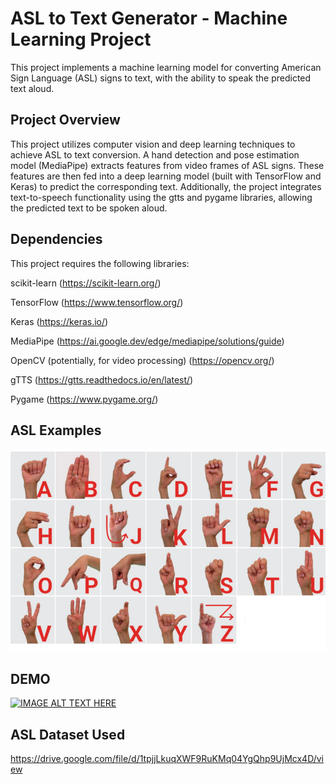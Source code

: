 # ASL to Text Generator - Machine Learning Project
This project implements a machine learning model for converting American Sign Language (ASL) signs to text, with the ability to speak the predicted text aloud.

## Project Overview
This project utilizes computer vision and deep learning techniques to achieve ASL to text conversion. A hand detection and pose estimation model (MediaPipe) extracts features from video frames of ASL signs. These features are then fed into a deep learning model (built with TensorFlow and Keras) to predict the corresponding text. Additionally, the project integrates text-to-speech functionality using the gtts and pygame libraries, allowing the predicted text to be spoken aloud.

## Dependencies
This project requires the following libraries:

scikit-learn (https://scikit-learn.org/)

TensorFlow (https://www.tensorflow.org/)

Keras (https://keras.io/)

MediaPipe (https://ai.google.dev/edge/mediapipe/solutions/guide)

OpenCV (potentially, for video processing) (https://opencv.org/)

gTTS (https://gtts.readthedocs.io/en/latest/)

Pygame (https://www.pygame.org/)

## ASL Examples
![ASL Example](ASL-Example.png)

## DEMO
[![IMAGE ALT TEXT HERE](https://img.youtube.com/vi/FGRAcczxRJw/0.jpg)](https://www.youtube.com/watch?v=FGRAcczxRJw)


## ASL Dataset Used
https://drive.google.com/file/d/1tpjjLkuqXWF9RuKMq04YgQhp9UjMcx4D/view
